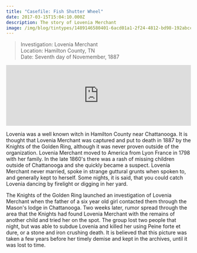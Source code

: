 ```yaml
---
title: "Casefile: Fish Shutter Wheel"
date: 2017-03-15T15:04:10.000Z
description: The story of Lovenia Merchant
image: /img/blog/tintypes/1489146580401-6acd01a1-2f24-4812-bd98-192abcc57c9e.jpg
---
```

<blockquote>
<div>
<div>
Investigation: Lovenia Merchant
</div>
<div>
Location: Hamilton County, TN
</div>
<div>
Date: Seventh day of Novemember, 1887
</div>
</div>
</blockquote>

<p>
<p>
<iframe width="100%" height="166" scrolling="no" frameborder="no" src="https://w.soundcloud.com/player/?url=https%3A//api.soundcloud.com/tracks/313151378&amp;color=ff5500&amp;auto_play=false&amp;hide_related=false&amp;show_comments=true&amp;show_user=true&amp;show_reposts=false"></iframe>
<p>


<Div>
<p>
Lovenia was a well known witch in Hamilton County near Chattanooga. It is thought that Lovenia Merchant was captured and put to death in 1887 by the Knights of the Golden Ring, although it was never proven outside of the organization.
Lovenia Merchant moved to America from Lyon France in 1798 with her family. In the late 1860's there was a rash of missing children outside of Chattanooga and she quickly became a suspect. Lovenia Merchant never married, spoke in strange guttural grunts when spoken to, and generally kept to herself. Some nights, it is said, that you could catch Lovenia dancing by firelight or digging in her yard.
</p>
<p>
The Knights of the Golden Ring launched an investigation of Lovenia Merchant when the father of a six year old girl contacted them through the Mason's lodge in Chattanooga. Two weeks later, rumor spread through the area that the Knights had found Lovenia Merchant with the remains of another child and tried her on the spot. The group lost two people that night, but was able to subdue Lovenia and killed her using Peine forte et dure, or a stone and iron crushing death.
It is believed that this picture was taken a few years before her timely demise and kept in the archives, until it was lost to time.
</p>
</div>
